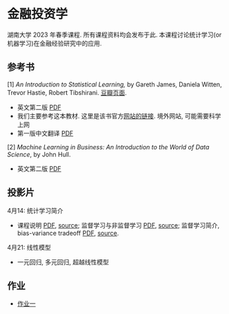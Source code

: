 # 金融投资学

湖南大学 2023 年春季课程.
所有课程资料均会发布于此.
本课程讨论统计学习(or 机器学习)在金融经验研究中的应用.


## 参考书

[1] *An Introduction to Statistical Learning,*
by Gareth James, Daniela Witten, Trevor Hastie, Robert Tibshirani.
[豆瓣页面](https://book.douban.com/subject/21706191/).

- 英文第二版 [PDF](https://hastie.su.domains/ISLR2/ISLRv2_website.pdf)
- 我们主要参考这本教材. 这里是该书官方[网站的链接](https://www.statlearning.com). 境外网站, 可能需要科学上网
- 第一版中文翻译 [PDF](https://hlei.lanzouf.com/iu7Qn0t6uqob)


[2] *Machine Learning in Business: An Introduction to the World of Data Science*,
by John Hull.

- 英文第二版 [PDF](notes/ml_john_jull.pdf)

## 投影片

4月14: 统计学习简介
- 课程说明 [PDF](slides/w1a-course-intro.pdf),
[source](slides/w1a-course-intro.marp);
监督学习与非监督学习
[PDF](slides/w1b-intro-stat.pdf),
[source](slides/w1b-intro-stat.pdf);
监督学习简介, bias-variance tradeoff
[PDF](slides/w1c-intro-stat-learning.pdf),
[source](slides/w1c-intro-stat-learning.marp).

4月21: 线性模型 
- 一元回归, 多元回归, 超越线性模型


## 作业

- [作业一](hw/hw1)